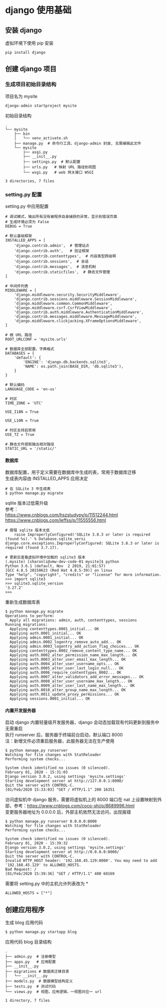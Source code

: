 # django 使用基础
## 安装 django
虚拟环境下使用 pip 安装
```
pip install django
```

## 创建 django 项目
### 生成项目初始目录结构
项目名为 mysite
```
django-admin startproject mysite
```
初始目录结构
```
.
└── mysite
    ├── bin
    │   └── venv_activate.sh
    ├── manage.py  # 命令行工具，django-admin 封装, 无需编辑此文件
    └── mysite
        ├── asgi.py
        ├── __init__.py
        ├── settings.py  # 默认配置
        ├── urls.py   # 映射 URL 路径到视图
        └── wsgi.py   # web 网关接口 WSGI

3 directories, 7 files
```
### setting.py 配置 
setting.py 中应用配置
```
# 调试模式，输出所有没有被程序自身捕获的异常，显示到错误页面
# 生成环境必须为 False
DEBUG = True

# 默认基础框架
INSTALLED_APPS = [
    'django.contrib.admin',  # 管理站点
    'django.contrib.auth',   # 验证框架
    'django.contrib.contenttypes',  # 内容类型跨级啊
    'django.contrib.sessions',  # 会话
    'django.contrib.messages',  # 消息机制
    'django.contrib.staticfiles',  # 静态文件管理
]

# 中间件列表
MIDDLEWARE = [
    'django.middleware.security.SecurityMiddleware',
    'django.contrib.sessions.middleware.SessionMiddleware',
    'django.middleware.common.CommonMiddleware',
    'django.middleware.csrf.CsrfViewMiddleware',
    'django.contrib.auth.middleware.AuthenticationMiddleware',
    'django.contrib.messages.middleware.MessageMiddleware',
    'django.middleware.clickjacking.XFrameOptionsMiddleware',
]

# 根 URL 路径
ROOT_URLCONF = 'mysite.urls'

# 数据库全部配置，字典格式
DATABASES = {
    'default': {
        'ENGINE': 'django.db.backends.sqlite3',
        'NAME': os.path.join(BASE_DIR, 'db.sqlite3'),
    }
}

# 默认编码
LANGUAGE_CODE = 'en-us'

# 时区
TIME_ZONE = 'UTC'

USE_I18N = True

USE_L10N = True

# 时区支持启禁用
USE_TZ = True

# 静态文件提取输出相对路径
STATIC_URL = '/static/'
```
#### 数据库
数据库配置，用于定义需要在数据库中生成的表，常用于数据库迁移</br>
生成表内容由 INSTALLED_APPS 应用决定
```
# 在 SQLite 3 中生成表
$ python manage.py migrate
```
sqlite 版本过低需升级</br>
参考：</br>
https://www.cnblogs.com/hszstudypy/p/11512244.html</br>
https://www.cnblogs.com/leffss/p/11555556.html</br>
```
# 报错 sqlite 版本太低
    raise ImproperlyConfigured('SQLite 3.8.3 or later is required (found %s).' % Database.sqlite_versi
django.core.exceptions.ImproperlyConfigured: SQLite 3.8.3 or later is required (found 3.7.17).

# 更新后查看虚拟环境中加载的 sqlite3 版本
(.mysite) [sharonli@vmw-dev-code-01 mysite]$ python
Python 3.6.1 (default, Nov  2 2019, 21:01:57) 
[GCC 4.8.5 20150623 (Red Hat 4.8.5-39)] on linux
Type "help", "copyright", "credits" or "license" for more information.
>>> import sqlite3
>>> sqlite3.sqlite_version
'3.27.2'
>>> 
```
重新生成数据库表
```
$ python manage.py migrate
Operations to perform:
  Apply all migrations: admin, auth, contenttypes, sessions
Running migrations:
  Applying contenttypes.0001_initial... OK
  Applying auth.0001_initial... OK
  Applying admin.0001_initial... OK
  Applying admin.0002_logentry_remove_auto_add... OK
  Applying admin.0003_logentry_add_action_flag_choices... OK
  Applying contenttypes.0002_remove_content_type_name... OK
  Applying auth.0002_alter_permission_name_max_length... OK
  Applying auth.0003_alter_user_email_max_length... OK
  Applying auth.0004_alter_user_username_opts... OK
  Applying auth.0005_alter_user_last_login_null... OK
  Applying auth.0006_require_contenttypes_0002... OK
  Applying auth.0007_alter_validators_add_error_messages... OK
  Applying auth.0008_alter_user_username_max_length... OK
  Applying auth.0009_alter_user_last_name_max_length... OK
  Applying auth.0010_alter_group_name_max_length... OK
  Applying auth.0011_update_proxy_permissions... OK
  Applying sessions.0001_initial... OK

```

#### 内置开发服务器
启动 django 内置轻量级开发服务器，django 会动态加载现有代码更新到服务中无需重启</br>
执行 runserver 后，服务器于终端前台启动，默认端口 8000</br>
注：新增文件必须重启服务器，此服务器无法在生产使用
```
$ python manage.py runserver
Watching for file changes with StatReloader
Performing system checks...

System check identified no issues (0 silenced).
February 01, 2020 - 15:31:03
Django version 3.0.2, using settings 'mysite.settings'
Starting development server at http://127.0.0.1:8000/
Quit the server with CONTROL-C.
[01/Feb/2020 15:33:03] "GET / HTTP/1.1" 200 16351
```
访问虚拟机中 django 服务，需要将虚拟机上的 8000 端口在 nat 上设置映射到外部，参考：https://www.cnblogs.com/coco-shi/p/8689996.html </br>
变更服务器地址为 0.0.0.0 后，外部主机依然无法访问，出现报错
```
$ python manage.py runserver 0.0.0.0:8000
Watching for file changes with StatReloader
Performing system checks...

System check identified no issues (0 silenced).
February 01, 2020 - 15:39:32
Django version 3.0.2, using settings 'mysite.settings'
Starting development server at http://0.0.0.0:8000/
Quit the server with CONTROL-C.
Invalid HTTP_HOST header: '192.168.45.129:8000'. You may need to add '192.168.45.129' to ALLOWED_HOSTS.
Bad Request: /
[01/Feb/2020 15:39:36] "GET / HTTP/1.1" 400 60169

```
需要将 setting.py 中的主机允许列表改为 *
```
ALLOWED_HOSTS = ["*"]
```

## 创建应用程序
生成 blog 应用代码
```
$ python manage.py startapp blog
```
应用代码 blog 目录结构
```
.
├── admin.py  # 注册模型
├── apps.py   # 应用配置
├── __init__.py 
├── migrations # 数据库迁移目录
│   └── __init__.py
├── models.py  # 数据模型结构定义
├── tests.py  # 测试代码
└── views.py  # 视图，应用逻辑，一视图对应一 url

1 directory, 7 files
```
